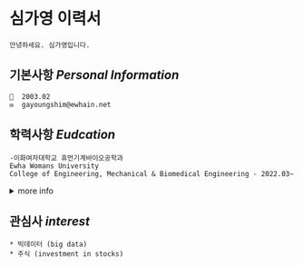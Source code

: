 # 심가영 이력서
```
안녕하세요. 심가영입니다.
```

## 기본사항   ***Personal Information***  
```
👧  2003.02  
✉️  gayoungshim@ewhain.net  
```

## 학력사항  ***Eudcation*** 
```
-이화여자대학교 휴먼기계바이오공학과  
Ewha Womans University  
College of Engineering, Mechanical & Biomedical Engineering - 2022.03~
```

<details><summary>more info</summary>
<p>
 
     ［이화여자대학교 Ewha Womans University］(http://www.ewha.ac.kr/) 
 
     ［이화여자대학교 휴먼기계바이오공학과 Mechanical & Biomedical Engineering］(http://mbe.ewha.ac.kr/)
   </p>
</details>
   
   

## 관심사 ***interest***
```
* 빅데이터 (big data)
* 주식 (investment in stocks)
```



